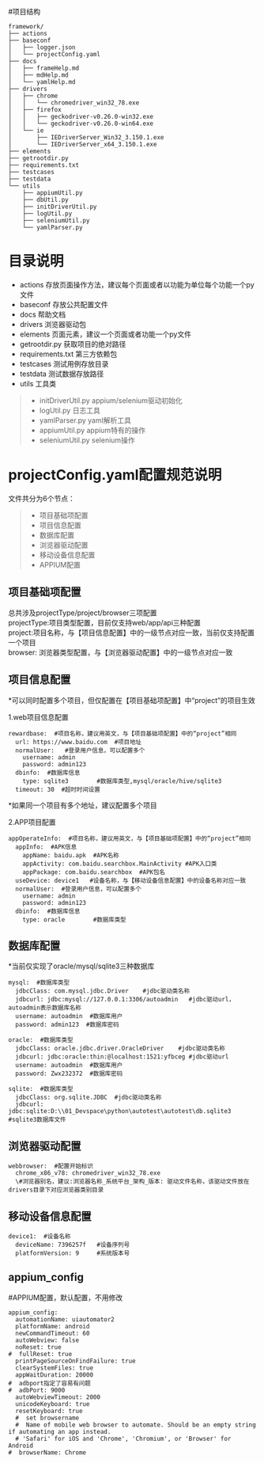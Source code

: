 #项目结构
```
framework/  
├── actions  
├── baseconf   
│   ├── logger.json  
│   └── projectConfig.yaml  
├── docs  
│   ├── frameHelp.md  
│   ├── mdHelp.md  
│   └── yamlHelp.md  
├── drivers  
│   ├── chrome  
│   │   └── chromedriver_win32_78.exe  
│   ├── firefox  
│   │   ├── geckodriver-v0.26.0-win32.exe  
│   │   └── geckodriver-v0.26.0-win64.exe  
│   └── ie  
│       ├── IEDriverServer_Win32_3.150.1.exe  
│       └── IEDriverServer_x64_3.150.1.exe  
├── elements  
├── getrootdir.py  
├── requirements.txt  
├── testcases   
├── testdata  
└── utils  
    ├── appiumUtil.py  
    ├── dbUtil.py  
    ├── initDriverUtil.py  
    ├── logUtil.py  
    ├── seleniumUtil.py  
    └── yamlParser.py
```
# 目录说明
* actions 存放页面操作方法，建议每个页面或者以功能为单位每个功能一个py文件
* baseconf 存放公共配置文件
* docs 帮助文档
* drivers 浏览器驱动包
* elements 页面元素，建议一个页面或者功能一个py文件
* getrootdir.py 获取项目的绝对路径
* requirements.txt 第三方依赖包
* testcases 测试用例存放目录
* testdata 测试数据存放路径
* utils 工具类
> + initDriverUtil.py appium/selenium驱动初始化
> + logUtil.py 日志工具
> + yamlParser.py  yaml解析工具
> + appiumUtil.py  appium特有的操作
> + seleniumUtil.py selenium操作

# projectConfig.yaml配置规范说明
文件共分为6个节点：
> + 项目基础项配置
> + 项目信息配置
> + 数据库配置
> + 浏览器驱动配置
> + 移动设备信息配置
> + APPIUM配置

## 项目基础项配置
总共涉及projectType/project/browser三项配置  
projectType:项目类型配置，目前仅支持web/app/api三种配置  
project:项目名称，与【项目信息配置】中的一级节点对应一致，当前仅支持配置一个项目  
browser: 浏览器类型配置，与【浏览器驱动配置】中的一级节点对应一致  

## 项目信息配置
*可以同时配置多个项目，但仅配置在【项目基础项配置】中“project”的项目生效

1.web项目信息配置 
```
rewardbase:  #项目名称，建议用英文，与【项目基础项配置】中的“project”相同  
  url: https://www.baidu.com  #项目地址  
  normalUser:   #登录用户信息，可以配置多个  
    username: admin  
    password: admin123  
  dbinfo:  #数据库信息  
    type: sqlite3        #数据库类型,mysql/oracle/hive/sqlite3  
  timeout: 30  #超时时间设置  
``` 
  *如果同一个项目有多个地址，建议配置多个项目

2.APP项目配置  
```
appOperateInfo:  #项目名称，建议用英文，与【项目基础项配置】中的“project”相同  
  appInfo:  #APK信息  
    appName: baidu.apk  #APK名称  
    appActivity: com.baidu.searchbox.MainActivity #APK入口类  
    appPackage: com.baidu.searchbox  #APK包名  
  useDevice: device1   #设备名称，与【移动设备信息配置】中的设备名称对应一致  
  normalUser:  #登录用户信息，可以配置多个  
    username: admin  
    password: admin123  
  dbinfo:  #数据库信息   
    type: oracle        #数据库类型  
```    


## 数据库配置
*当前仅实现了oracle/mysql/sqlite3三种数据库  
```
mysql:  #数据库类型  
  jdbcClass: com.mysql.jdbc.Driver    #jdbc驱动类名称  
  jdbcurl: jdbc:mysql://127.0.0.1:3306/autoadmin   #jdbc驱动url，autoadmin表示数据库名称  
  username: autoadmin  #数据库用户  
  password: admin123  #数据库密码  
```

```
oracle:  #数据库类型  
  jdbcClass: oracle.jdbc.driver.OracleDriver    #jdbc驱动类名称  
  jdbcurl: jdbc:oracle:thin:@localhost:1521:yfbceg #jdbc驱动url  
  username: autoadmin  #数据库用户  
  password: Zwx232372  #数据库密码  
```

```
sqlite:  #数据库类型  
  jdbcClass: org.sqlite.JDBC  #jdbc驱动类名称  
  jdbcurl: jdbc:sqlite:D:\\01_Devspace\python\autotest\autotest\db.sqlite3  #sqlite3数据库文件  
```


##   浏览器驱动配置  
```
webbrowser:  #配置开始标识  
  chrome_x86_v78: chromedriver_win32_78.exe  
  \#浏览器别名，建议:浏览器名称_系统平台_架构_版本: 驱动文件名称，该驱动文件放在drivers目录下对应浏览器类别目录
```


## 移动设备信息配置
```
device1:  #设备名称  
  deviceName: 7396257f   #设备序列号  
  platformVersion: 9     #系统版本号  
```

## appium_config 
\#APPIUM配置，默认配置，不用修改
```
appium_config:
  automationName: uiautomator2
  platformName: android
  newCommandTimeout: 60
  autoWebview: false
  noReset: true
#  fullReset: true
  printPageSourceOnFindFailure: true
  clearSystemFiles: true
  appWaitDuration: 20000
#  adbport指定了容易有问题
#  adbPort: 9000
  autoWebviewTimeout: 2000
  unicodeKeyboard: true
  resetKeyboard: true
  #  set browsername
  #  Name of mobile web browser to automate. Should be an empty string if automating an app instead.
  # 'Safari' for iOS and 'Chrome', 'Chromium', or 'Browser' for Android
#  browserName: Chrome
```




